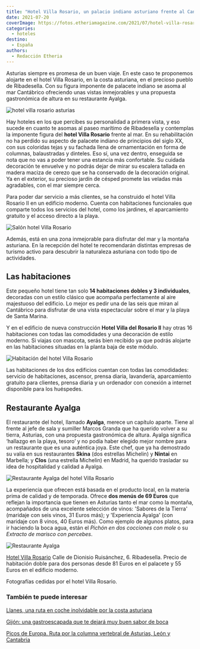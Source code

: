 ```yaml
---
title: "Hotel Villa Rosario, un palacio indiano asturiano frente al Cantábrico"
date: 2021-07-20
coverImage: https://fotos.etheriamagazine.com/2021/07/hotel-villa-rosario-palacio-indiano.jpg
categories: 
  - hoteles
destino: 
  - España
authors: 
  - Redacción Etheria
---
```


Asturias siempre es promesa de un buen viaje. En este caso te proponemos alojarte en el hotel Villa Rosario, en la costa asturiana, en el precioso pueblo de Ribadesella. Con su figura imponente de palacete indiano se asoma al mar Cantábrico ofreciendo unas vistas inmejorables y una propuesta gastronómica de altura en su restaurante Ayalga.

![hotel villa rosario asturias](https://fotos.etheriamagazine.com/2021/07/hotel-villa-rosario-asturias.jpg "Hotel Villa Rosario.")

Hay hoteles en los que percibes su personalidad a primera vista, y eso sucede en cuanto 
te asomas al paseo marítimo de Ribadesella y contemplas la imponente figura del **hotel 
Villa Rosario** frente al mar. En su rehabilitación no ha perdido su aspecto de palacete 
indiano de principios del siglo XX, con sus coloridas tejas y su fachada llena de 
ornamentación en forma de columnas, balaustradas y dinteles. Eso sí, una vez dentro, 
enseguida se nota que no vas a poder tener una estancia más confortable. Su cuidada 
decoración te envuelve y no podrás dejar de mirar su escalera tallada en madera maciza 
de cerezo que se ha conservado de la decoración original. Ya en el exterior, su precioso 
jardín de césped promete las veladas más agradables, con el mar siempre cerca. 

Para poder dar servicio a más clientes, se ha construido el hotel Villa Rosario II en un 
edificio moderno. Cuenta con habitaciones funcionales que comparte todos los servicios 
del hotel, como los jardines, el aparcamiento gratuito y el acceso directo a la playa. 

![Salón hotel Villa Rosario](https://fotos.etheriamagazine.com/2021/07/hotel-villa-rosario-saloncito.jpg "Salón del hotel-palacio.")

Además, está en una zona inmejorable para disfrutar del mar y la montaña asturiana. En 
la recepción del hotel te recomendarán distintas empresas de turismo activo para 
descubrir la naturaleza asturiana con todo tipo de actividades. 

## Las habitaciones

Este pequeño hotel tiene tan solo **14 habitaciones dobles y 3 individuales**, decoradas 
con un estilo clásico que acompaña perfectamente al aire majestuoso del edificio. Lo 
mejor es pedir una de las seis que miran al Cantábrico para disfrutar de una vista 
espectacular sobre el mar y la playa de Santa Marina. 

Y en el edificio de nueva construcción **Hotel Villa del Rosario II** hay otras 16 
habitaciones con todas las comodidades y una decoración de estilo moderno. Si viajas con 
mascota, serás bien recibido ya que podrás alojarte en las habitaciones situadas en la 
planta baja de este módulo. 

![Habitación del hotel Villa Rosario](https://fotos.etheriamagazine.com/2021/07/hotel-villa-rosario-habitacion.jpg "Habitación del hotel Villa Rosario.")

Las habitaciones de los dos edificios cuentan con todas las comodidades: servicio de 
habitaciones, ascensor, prensa diaria, lavandería, aparcamiento gratuito para clientes, 
prensa diaria y un ordenador con conexión a internet disponible para los huéspedes. 

## Restaurante Ayalga

El restaurante del hotel, llamado **Ayalga**, merece un capítulo aparte. Tiene al frente 
al jefe de sala y sumiller Marcos Granda que ha querido volver a su tierra, Asturias, 
con una propuesta gastronómica de altura. Ayalga significa ‘hallazgo en la playa, 
tesoro’ y no podía haber elegido mejor nombre para un restaurante que es una auténtica 
joya. Este chef, que ya ha demostrado su valía en sus restaurantes **Skina** (dos 
estrellas Michelin) y **Nintai** en Marbella; y **Clos** (una estrella Michelin) en 
Madrid, ha querido trasladar su idea de hospitalidad y calidad a Ayalga. 

![Restaurante Ayalga del hotel Villa Rosario](https://fotos.etheriamagazine.com/2021/07/hotel-villa-rosario-restaurante-ayalga.jpg "Restaurante Ayalga.")

La experiencia que ofrecen está basada en el producto local, en la materia prima de 
calidad y de temporada. Ofrece **dos menús de 69 Euros** que reflejan la importancia que 
tienen en Asturias tanto el mar como la montaña, acompañados de una excelente selección 
de vinos: 'Sabores de la Tierra' (maridaje con seis vinos, 31 Euros más); y 'Experiencia 
Ayalga' (con maridaje con 8 vinos, 40 Euros más). Como ejemplo de algunos platos, para 
ir haciendo la boca agua, están el _Pichón en dos cocciones con mole_ o su _Extracto de 
marisco con percebes_. 

![Restaurante Ayalga](https://fotos.etheriamagazine.com/2021/07/Hotel-villa-rosario-ayalga-sala.jpg "Sala del restaurante Ayalga.")

[Hotel Villa Rosario](https://hotelvillarosario.com) Calle de Dionisio Ruisánchez, 6. 
Ribadesella. Precio de habitación doble para dos personas desde 81 Euros en el palacete 
y 55 Euros en el edificio moderno. 

Fotografías cedidas por el hotel Villa Rosario. 

### También te puede interesar

[Llanes, una ruta en coche inolvidable por la costa 
asturiana](https://etheriamagazine.com/2020/08/17/mejores-playas-llanes-costa-asturias/) 

[Gijón: una gastroescapada que te dejará muy buen sabor de 
boca](https://etheriamagazine.com/2021/01/25/gijon-y-sus-mejores-sidrerias-restaurantes-pastelerias/) 

[Picos de Europa. Ruta por la columna vertebral de Asturias, León y 
Cantabria](https://etheriamagazine.com/2018/10/17/picos-de-europa-ruta-por-asturias-leon-y-cantabria/)
